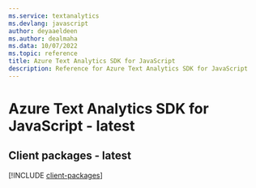 ```yaml
---
ms.service: textanalytics
ms.devlang: javascript
author: deyaaeldeen
ms.author: dealmaha
ms.data: 10/07/2022
ms.topic: reference
title: Azure Text Analytics SDK for JavaScript
description: Reference for Azure Text Analytics SDK for JavaScript
---
```

# Azure Text Analytics SDK for JavaScript - latest

## Client packages - latest
[!INCLUDE [client-packages](text-analytics-client-index.md)]